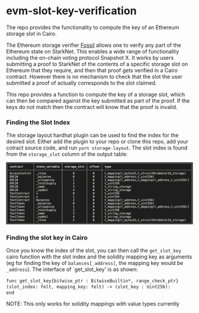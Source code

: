 # evm-slot-key-verification
The repo provides the functionality to compute the key of an Ethereum storage slot in Cairo. 

The Ethereum storage verifier [Fossil](https://github.com/OilerNetwork/fossil) allows one to verify any part of the Ethereum state on StarkNet. This enables a wide range of functionality including the on-chain voting protocol Snapshot X. It works by users submitting a proof to StarkNet of the contents of a specific storage slot on Ethereum that they require, and then that proof gets verified in a Cairo contract. However there is no mechanism to check that the slot the user submitted a proof of actually corresponds to the slot claimed. 

This repo provides a function to compute the key of a storage slot, which can then be compared against the key submitted as part of the proof. If the keys do not match then the contract will know that the proof is invalid.


### Finding the Slot Index

The storage layout hardhat plugin can be used to find the index for the desired slot. Either add the plugin to your repo or clone this repo, add your cotract source code, and run `yarn storage-layout`. The slot index is found from the `storage_slot` column of the output table:

![alt text](./storage-layout.png)


### Finding the slot key in Cairo

Once you know the index of the slot, you can then call the `get_slot_key` cairo function with the slot index and the solidity mapping key as arguments (eg for finding the key of `balances[_address]`, the mapping key would be `_address`). The interface of `get_slot_key' is as shown:
```
func get_slot_key{bitwise_ptr : BitwiseBuiltin*, range_check_ptr}(slot_index: felt, mapping_key: felt) -> (slot_key : Uint256):
end 
```

NOTE: This only works for solidity mappings with value types currently 
